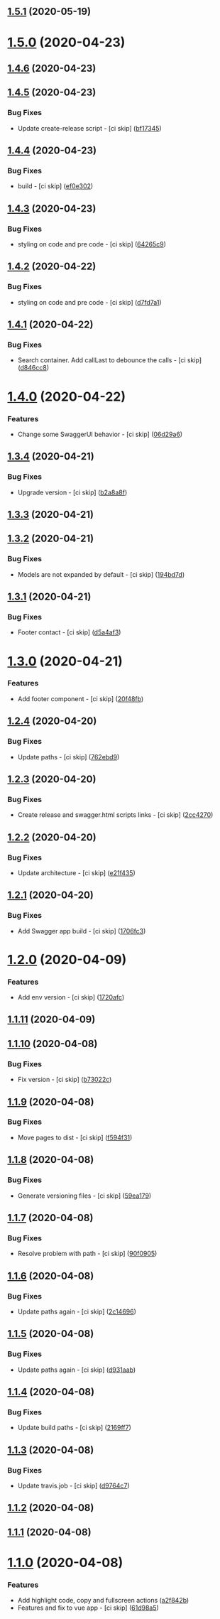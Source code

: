 ## [1.5.1](https://github.com/ClubMediterranee/swagger-ui/compare/v1.5.0...v1.5.1) (2020-05-19)



# [1.5.0](https://github.com/ClubMediterranee/swagger-ui/compare/v1.4.6...v1.5.0) (2020-04-23)



## [1.4.6](https://github.com/ClubMediterranee/swagger-ui/compare/v1.4.5...v1.4.6) (2020-04-23)



## [1.4.5](https://github.com/ClubMediterranee/swagger-ui/compare/v1.4.4...v1.4.5) (2020-04-23)


### Bug Fixes

* Update create-release script - [ci skip] ([bf17345](https://github.com/ClubMediterranee/swagger-ui/commit/bf17345b1aa3aaa736c3a11d1401bffa1ae8fe5c))



## [1.4.4](https://github.com/ClubMediterranee/swagger-ui/compare/v1.4.3...v1.4.4) (2020-04-23)


### Bug Fixes

* build - [ci skip] ([ef0e302](https://github.com/ClubMediterranee/swagger-ui/commit/ef0e302e6d415c29ddec3cbdbb33cf481438f8a7))



## [1.4.3](https://github.com/ClubMediterranee/swagger-ui/compare/v1.4.2...v1.4.3) (2020-04-23)


### Bug Fixes

* styling on code and pre code - [ci skip] ([64265c9](https://github.com/ClubMediterranee/swagger-ui/commit/64265c9f443015ebed92b5266f5598b23f03ade1))



## [1.4.2](https://github.com/ClubMediterranee/swagger-ui/compare/v1.4.1...v1.4.2) (2020-04-22)


### Bug Fixes

* styling on code and pre code - [ci skip] ([d7fd7a1](https://github.com/ClubMediterranee/swagger-ui/commit/d7fd7a1e7518380f22002fea48037493f28416e4))



## [1.4.1](https://github.com/ClubMediterranee/swagger-ui/compare/v1.4.0...v1.4.1) (2020-04-22)


### Bug Fixes

* Search container. Add callLast to debounce the calls - [ci skip] ([d846cc8](https://github.com/ClubMediterranee/swagger-ui/commit/d846cc8d618ac38da1f21328dfbb144356180c68))



# [1.4.0](https://github.com/ClubMediterranee/swagger-ui/compare/v1.3.4...v1.4.0) (2020-04-22)


### Features

* Change some SwaggerUI behavior - [ci skip] ([06d29a6](https://github.com/ClubMediterranee/swagger-ui/commit/06d29a6afc80bf1f0c5f308cba1c847ebbc0c818))



## [1.3.4](https://github.com/ClubMediterranee/swagger-ui/compare/v1.3.3...v1.3.4) (2020-04-21)


### Bug Fixes

* Upgrade version - [ci skip] ([b2a8a8f](https://github.com/ClubMediterranee/swagger-ui/commit/b2a8a8f87ce6c8e3078c72c0e806c60be59be3f4))



## [1.3.3](https://github.com/ClubMediterranee/swagger-ui/compare/v1.3.2...v1.3.3) (2020-04-21)



## [1.3.2](https://github.com/ClubMediterranee/swagger-ui/compare/v1.3.1...v1.3.2) (2020-04-21)


### Bug Fixes

* Models are not expanded by default - [ci skip] ([194bd7d](https://github.com/ClubMediterranee/swagger-ui/commit/194bd7d0d78b333975ac93f4d1c46a387acd85be))



## [1.3.1](https://github.com/ClubMediterranee/swagger-ui/compare/v1.3.0...v1.3.1) (2020-04-21)


### Bug Fixes

* Footer contact - [ci skip] ([d5a4af3](https://github.com/ClubMediterranee/swagger-ui/commit/d5a4af3adf521b8cca5b7286cebc96039c1d6500))



# [1.3.0](https://github.com/ClubMediterranee/swagger-ui/compare/v1.2.4...v1.3.0) (2020-04-21)


### Features

* Add footer component - [ci skip] ([20f48fb](https://github.com/ClubMediterranee/swagger-ui/commit/20f48fb73324e1f74c8083b93888b68c18d71bf9))



## [1.2.4](https://github.com/ClubMediterranee/swagger-ui/compare/v1.2.3...v1.2.4) (2020-04-20)


### Bug Fixes

* Update paths - [ci skip] ([762ebd9](https://github.com/ClubMediterranee/swagger-ui/commit/762ebd9a7736464136a8a741dfe138dc0d44ccf0))



## [1.2.3](https://github.com/ClubMediterranee/swagger-ui/compare/v1.2.2...v1.2.3) (2020-04-20)


### Bug Fixes

* Create release and swagger.html scripts links - [ci skip] ([2cc4270](https://github.com/ClubMediterranee/swagger-ui/commit/2cc4270990b34546eaa74bcc6c564343464cf701))



## [1.2.2](https://github.com/ClubMediterranee/swagger-ui/compare/v1.2.1...v1.2.2) (2020-04-20)


### Bug Fixes

* Update architecture - [ci skip] ([e21f435](https://github.com/ClubMediterranee/swagger-ui/commit/e21f4350e37f35612fe01d0652a766cf53f66347))



## [1.2.1](https://github.com/ClubMediterranee/swagger-ui/compare/v1.2.0...v1.2.1) (2020-04-20)


### Bug Fixes

* Add Swagger app build - [ci skip] ([1706fc3](https://github.com/ClubMediterranee/swagger-ui/commit/1706fc391372c88b6c3c218b7e6a13c09fb4445e))



# [1.2.0](https://github.com/ClubMediterranee/swagger-ui/compare/v1.1.11...v1.2.0) (2020-04-09)


### Features

* Add env version - [ci skip] ([1720afc](https://github.com/ClubMediterranee/swagger-ui/commit/1720afcd8dd35923ac0fbd668004bf0cf2785448))



## [1.1.11](https://github.com/ClubMediterranee/swagger-ui/compare/v1.1.10...v1.1.11) (2020-04-09)



## [1.1.10](https://github.com/ClubMediterranee/swagger-ui/compare/v1.1.9...v1.1.10) (2020-04-08)


### Bug Fixes

* Fix version - [ci skip] ([b73022c](https://github.com/ClubMediterranee/swagger-ui/commit/b73022cc03c5aeca14510d9015fc3888ae515742))



## [1.1.9](https://github.com/ClubMediterranee/swagger-ui/compare/v1.1.8...v1.1.9) (2020-04-08)


### Bug Fixes

* Move pages to dist - [ci skip] ([f594f31](https://github.com/ClubMediterranee/swagger-ui/commit/f594f312f33ad8f6ae55b0bf7520d62742873095))



## [1.1.8](https://github.com/ClubMediterranee/swagger-ui/compare/v1.1.7...v1.1.8) (2020-04-08)


### Bug Fixes

* Generate versioning files - [ci skip] ([59ea179](https://github.com/ClubMediterranee/swagger-ui/commit/59ea1793d8a9bab16e7fdbf1762bbb90cf213480))



## [1.1.7](https://github.com/ClubMediterranee/swagger-ui/compare/v1.1.6...v1.1.7) (2020-04-08)


### Bug Fixes

* Resolve problem with path - [ci skip] ([90f0905](https://github.com/ClubMediterranee/swagger-ui/commit/90f09052701fd2e8d75d56773b915093a0348b03))



## [1.1.6](https://github.com/ClubMediterranee/swagger-ui/compare/v1.1.5...v1.1.6) (2020-04-08)


### Bug Fixes

* Update paths again - [ci skip] ([2c14696](https://github.com/ClubMediterranee/swagger-ui/commit/2c14696cb47f247c6ff650df945ac8e0498d6368))



## [1.1.5](https://github.com/ClubMediterranee/swagger-ui/compare/v1.1.4...v1.1.5) (2020-04-08)


### Bug Fixes

* Update paths again - [ci skip] ([d931aab](https://github.com/ClubMediterranee/swagger-ui/commit/d931aabbe61043e949d8ce850f1ca3df1df130ca))



## [1.1.4](https://github.com/ClubMediterranee/swagger-ui/compare/v1.1.3...v1.1.4) (2020-04-08)


### Bug Fixes

* Update build paths - [ci skip] ([2169ff7](https://github.com/ClubMediterranee/swagger-ui/commit/2169ff701716e8a4467d74b5a8d9a2e3603c5d3b))



## [1.1.3](https://github.com/ClubMediterranee/swagger-ui/compare/v1.1.2...v1.1.3) (2020-04-08)


### Bug Fixes

* Update travis.job - [ci skip] ([d9764c7](https://github.com/ClubMediterranee/swagger-ui/commit/d9764c76f33c6888f48e4ee0108550171131bca5))



## [1.1.2](https://github.com/ClubMediterranee/swagger-ui/compare/v1.1.1...v1.1.2) (2020-04-08)



## [1.1.1](https://github.com/ClubMediterranee/swagger-ui/compare/v1.1.0...v1.1.1) (2020-04-08)



# [1.1.0](https://github.com/ClubMediterranee/swagger-ui/compare/v1.0.0...v1.1.0) (2020-04-08)


### Features

* Add highlight code, copy and fullscreen actions ([a2f842b](https://github.com/ClubMediterranee/swagger-ui/commit/a2f842b51daa14fb292d986b207c9727978f2056))
* Features and fix to vue app - [ci skip] ([61d98a5](https://github.com/ClubMediterranee/swagger-ui/commit/61d98a5837b89940ea5a8e08a649b582d7d773f0))



